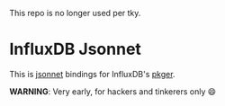 This repo is no longer used per tky.

# InfluxDB Jsonnet

This is [jsonnet](https://jsonnet.org/) bindings for InfluxDB's [pkger](https://v2.docs.influxdata.com/v2.0/reference/cli/influx/pkg/).

**WARNING**: Very early, for hackers and tinkerers only 😄

